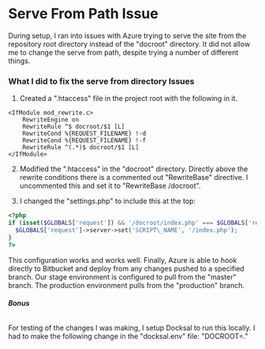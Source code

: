 # Serve From Path Issue
During setup, I ran into issues with Azure trying to serve the site from the repository root directory instead of the "docroot" directory. It did not allow me to change the serve from path, despite trying a number of different things.


### **What I did to fix the serve from directory Issues**

1. Created a ".htaccess" file in the project root with the following in it.

```apacheconfig
<IfModule mod_rewrite.c>
    RewriteEngine on
    RewriteRule ^$ docroot/$1 [L]
    RewriteCond %{REQUEST_FILENAME} !-d
    RewriteCond %{REQUEST_FILENAME} !-f
    RewriteRule ^(.*)$ docroot/$1 [L]
</IfModule>
```

2. Modified the ".htaccess" in the "docroot" directory. Directly above the rewrite conditions there is a commented out "RewriteBase" directive. I uncommented this and set it to "RewriteBase /docroot".

3. I changed the "settings.php" to include this at the top:

```php
<?php
if (isset($GLOBALS['request']) && '/docroot/index.php' === $GLOBALS['request']->server->get('SCRIPT\_NAME')) {
  $GLOBALS['request']->server->set('SCRIPT\_NAME', '/index.php');
}
?>
```

This configuration works and works well. Finally, Azure is able to hook directly to Bitbucket and deploy from any changes pushed to a specified branch. Our stage environment is configured to pull from the "master" branch. The production environment pulls from the "production" branch.


###### **Bonus**

For testing of the changes I was making, I setup Docksal to run this locally. I had to make the following change in the "docksal.env" file: "DOCROOT=."
